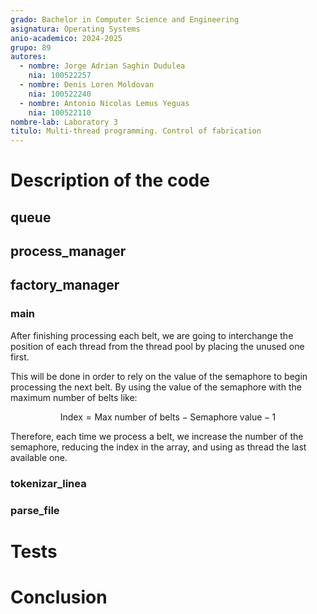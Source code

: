 ```yaml
---
grado: Bachelor in Computer Science and Engineering
asignatura: Operating Systems
anio-academico: 2024-2025
grupo: 89
autores:
  - nombre: Jorge Adrian Saghin Dudulea
    nia: 100522257
  - nombre: Denis Loren Moldovan
    nia: 100522240
  - nombre: Antonio Nicolas Lemus Yeguas
    nia: 100522110
nombre-lab: Laboratory 3
titulo: Multi-thread programming. Control of fabrication
---
```

# Description of the code

## queue



## process_manager

## factory_manager

### main

After finishing processing each belt, we are going to
interchange the position of each thread from the thread 
pool by placing the unused one first.

This will be done in order to rely on the value of the
semaphore to begin processing the next belt. By using the value of the semaphore with the maximum number of
belts like:

$$
\text{Index} = \text{Max number of belts} - \text{Semaphore value} - 1
$$

Therefore, each time we process a belt, we increase the number
of the semaphore, reducing the index in the array, and using
as thread the last available one.

### tokenizar_linea
### parse_file


# Tests

# Conclusion